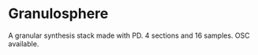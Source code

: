 # Granulosphere

A granular synthesis stack made with PD.
4 sections and 16 samples. 
OSC available.

